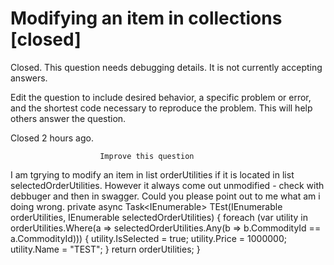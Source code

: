 
# Modifying an item in collections [closed]







Closed. This question needs debugging details. It is not currently accepting answers.
                        
                    










 Edit the question to include desired behavior, a specific problem or error, and the shortest code necessary to reproduce the problem. This will help others answer the question.


Closed 2 hours ago.







                        Improve this question
                    



I am tgrying to modify an item in list  orderUtilities if it is located in list selectedOrderUtilities. However it always come out unmodified - check with debbuger and then in swagger. Could you please point out to me what am i doing wrong.
private async Task<IEnumerable<OrderComplimentaryUtility>> TEst(IEnumerable<OrderComplimentaryUtility> orderUtilities, IEnumerable<OrderComplimentaryUtility> selectedOrderUtilities)
    {
        foreach (var utility in orderUtilities.Where(a => selectedOrderUtilities.Any(b => b.CommodityId == a.CommodityId)))
         {
                utility.IsSelected = true;
                utility.Price = 1000000;
                utility.Name = "TEST";
          }
         return orderUtilities;
    }


        